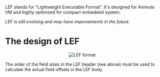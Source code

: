 LEF stands for "Lightweight Executable Format". It's designed for Animula VM and highly optimized for compact embedded system.

*LEF is still evolving and may have improvements in the future.*

# The design of LEF

<center>
<img src="../img/LEF.png" title="LEF format" alt="LEF format"/>
</center>

The order of the field sizes in the LEF header (see above) must be used to calculate the actual field offsets in the LEF body.
